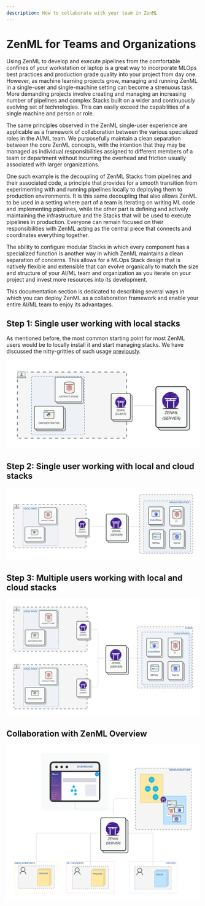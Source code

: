 ```yaml
---
description: How to collaborate with your team in ZenML
---
```


# ZenML for Teams and Organizations

Using ZenML to develop and execute pipelines from the comfortable confines of
your workstation or laptop is a great way to incorporate MLOps best practices
and production grade quality into your project from day one. However, as machine
learning projects grow, managing and running ZenML in a single-user and
single-machine setting can become a strenuous task. More demanding projects
involve creating and managing an increasing number of pipelines and complex
Stacks built on a wider and continuously evolving set of technologies. This can
easily exceed the capabilities of a single machine and person or role.

The same principles observed in the ZenML single-user experience are applicable
as a framework of collaboration between the various specialized roles in the
AI/ML team. We purposefully maintain a clean separation between the core ZenML
concepts, with the intention that they may be managed as individual
responsibilities assigned to different members of a team or department without
incurring the overhead and friction usually associated with larger
organizations.

One such example is the decoupling of ZenML Stacks from pipelines and their
associated code, a principle that provides for a smooth transition from
experimenting with and running pipelines locally to deploying them to production
environments. It is this same decoupling that also allows ZenML to be used
in a setting where part of a team is iterating on writing ML code and
implementing pipelines, while the other part is defining and actively
maintaining the infrastructure and the Stacks that will be used to execute
pipelines in production. Everyone can remain focused on their responsibilities
with ZenML acting as the central piece that connects and coordinates everything
together.

The ability to configure modular Stacks in which every component has a
specialized function is another way in which ZenML maintains a clean separation
of concerns. This allows for a MLOps Stack design that is natively flexible and
extensible that can evolve organically to match the size and structure
of your AI/ML team and organization as you iterate on your project and invest
more resources into its development.

This documentation section is dedicated to describing several ways in which you
can deploy ZenML as a collaboration framework and enable your entire AI/ML team
to enjoy its advantages.

## Step 1: Single user working with local stacks

As mentioned before, the most common starting point for most ZenML users would be
to locally install it and start managing stacks. We have discussed the nitty-gritties
of such usage [previously](../stacks/managing-stacks.md).

![Working with local ZenML](../../assets/starter_guide/collaboration/01_local_stack.png)

## Step 2: Single user working with local and cloud stacks

![Single user working with local and cloud stacks](../../assets/starter_guide/collaboration/02_multiple_stacks.png)

## Step 3: Multiple users working with local and cloud stacks

![Multiple users working with local and cloud stacks](../../assets/starter_guide/collaboration/03_multiple_users.png)

## Collaboration with ZenML Overview

![Collaboration with ZenML Overview](../../assets/starter_guide/collaboration/04_cloud_collaboration_overview.png)

